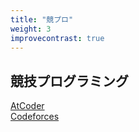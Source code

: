 ```yaml
---
title: "競プロ"
weight: 3
improvecontrast: true
---
```


## 競技プログラミング

[AtCoder](https://atcoder.jp/users/naipia)  
[Codeforces](https://codeforces.com/profile/naipia)
